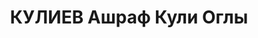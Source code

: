 ---
title: КУЛИЕВ Ашраф Кули Оглы
description: "азербайджанец\n Зам. Дир. Ин-та истории АзФАН. Прож.: Аз.ССР, г.Баку.\n\
  \ Арестован в 1937\n Обвинение: по \"делу националистов\".\n Приговор: ВК ВС СССР,\
  \ 13.10.1937 - ВМН.\n Расстрелян 13.10.1937\n Источники: Сталинский список от 03.10.1937\
  \ (Аз.ССР, Кат.1)| Архивно-судебное дело №12493| Веб-сайт \"Наш Баку\"."
---